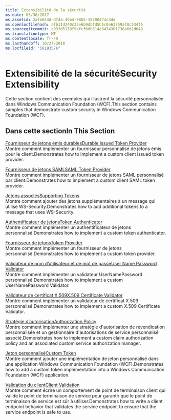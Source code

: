 ```yaml
---
title: Extensibilité de la sécurité
ms.date: 03/30/2017
ms.assetid: 2afe044d-df4a-49a4-9865-38700474c3dd
ms.openlocfilehash: afb11d240c25e6b9dbfd5b5c0a63759af8c534f5
ms.sourcegitcommit: c93fd5139f9efcf6db514e3474301738a6d1d649
ms.translationtype: MT
ms.contentlocale: fr-FR
ms.lasthandoff: 10/27/2018
ms.locfileid: "50193576"
---
```

# <a name="security-extensibility"></a><span data-ttu-id="c3ec1-102">Extensibilité de la sécurité</span><span class="sxs-lookup"><span data-stu-id="c3ec1-102">Security Extensibility</span></span>
<span data-ttu-id="c3ec1-103">Cette section contient des exemples qui illustrent la sécurité personnalisée dans Windows Communication Foundation (WCF).</span><span class="sxs-lookup"><span data-stu-id="c3ec1-103">This section contains samples that demonstrate custom security in Windows Communication Foundation (WCF).</span></span>  
  
## <a name="in-this-section"></a><span data-ttu-id="c3ec1-104">Dans cette section</span><span class="sxs-lookup"><span data-stu-id="c3ec1-104">In This Section</span></span>  
 [<span data-ttu-id="c3ec1-105">Fournisseur de jetons émis durables</span><span class="sxs-lookup"><span data-stu-id="c3ec1-105">Durable Issued Token Provider</span></span>](../../../../docs/framework/wcf/samples/durable-issued-token-provider.md)  
 <span data-ttu-id="c3ec1-106">Montre comment implémenter un fournisseur personnalisé de jetons émis pour le client.</span><span class="sxs-lookup"><span data-stu-id="c3ec1-106">Demonstrates how to implement a custom client issued token provider.</span></span>  
  
 [<span data-ttu-id="c3ec1-107">Fournisseur de jetons SAML</span><span class="sxs-lookup"><span data-stu-id="c3ec1-107">SAML Token Provider</span></span>](../../../../docs/framework/wcf/samples/saml-token-provider.md)  
 <span data-ttu-id="c3ec1-108">Montre comment implémenter un fournisseur de jetons SAML personnalisé par client.</span><span class="sxs-lookup"><span data-stu-id="c3ec1-108">Demonstrates how to implement a custom client SAML token provider.</span></span>  
  
 [<span data-ttu-id="c3ec1-109">Jetons associés</span><span class="sxs-lookup"><span data-stu-id="c3ec1-109">Supporting Tokens</span></span>](../../../../docs/framework/wcf/samples/supporting-tokens.md)  
 <span data-ttu-id="c3ec1-110">Montre comment ajouter des jetons supplémentaires à un message qui utilise WS-Security.</span><span class="sxs-lookup"><span data-stu-id="c3ec1-110">Demonstrates how to add additional tokens to a message that uses WS-Security.</span></span>  
  
 [<span data-ttu-id="c3ec1-111">Authentificateur de jetons</span><span class="sxs-lookup"><span data-stu-id="c3ec1-111">Token Authenticator</span></span>](../../../../docs/framework/wcf/samples/token-authenticator.md)  
 <span data-ttu-id="c3ec1-112">Montre comment implémenter un authentificateur de jetons personnalisé.</span><span class="sxs-lookup"><span data-stu-id="c3ec1-112">Demonstrates how to implement a custom token authenticator.</span></span>  
  
 [<span data-ttu-id="c3ec1-113">Fournisseur de jetons</span><span class="sxs-lookup"><span data-stu-id="c3ec1-113">Token Provider</span></span>](../../../../docs/framework/wcf/samples/token-provider.md)  
 <span data-ttu-id="c3ec1-114">Montre comment implémenter un fournisseur de jetons personnalisé.</span><span class="sxs-lookup"><span data-stu-id="c3ec1-114">Demonstrates how to implement a custom token provider.</span></span>  
  
 [<span data-ttu-id="c3ec1-115">Validateur de nom d’utilisateur et de mot de passe</span><span class="sxs-lookup"><span data-stu-id="c3ec1-115">User Name Password Validator</span></span>](../../../../docs/framework/wcf/samples/user-name-password-validator.md)  
 <span data-ttu-id="c3ec1-116">Montre comment implémenter un validateur UserNamePassword personnalisé.</span><span class="sxs-lookup"><span data-stu-id="c3ec1-116">Demonstrates how to implement a custom UserNamePassword Validator.</span></span>  
  
 [<span data-ttu-id="c3ec1-117">Validateur de certificat X.509</span><span class="sxs-lookup"><span data-stu-id="c3ec1-117">X.509 Certificate Validator</span></span>](../../../../docs/framework/wcf/samples/x-509-certificate-validator.md)  
 <span data-ttu-id="c3ec1-118">Montre comment implémenter un validateur de certificat X.509 personnalisé.</span><span class="sxs-lookup"><span data-stu-id="c3ec1-118">Demonstrates how to implement a custom X.509 Certificate Validator.</span></span>  
  
 [<span data-ttu-id="c3ec1-119">Stratégie d’autorisation</span><span class="sxs-lookup"><span data-stu-id="c3ec1-119">Authorization Policy</span></span>](../../../../docs/framework/wcf/samples/authorization-policy.md)  
 <span data-ttu-id="c3ec1-120">Montre comment implémenter une stratégie d'autorisation de revendication personnalisée et un gestionnaire d'autorisations de service personnalisé associé.</span><span class="sxs-lookup"><span data-stu-id="c3ec1-120">Demonstrates how to implement a custom claim authorization policy and an associated custom service authorization manager.</span></span>  
  
 [<span data-ttu-id="c3ec1-121">Jeton personnalisé</span><span class="sxs-lookup"><span data-stu-id="c3ec1-121">Custom Token</span></span>](../../../../docs/framework/wcf/samples/custom-token.md)  
 <span data-ttu-id="c3ec1-122">Montre comment ajouter une implémentation de jeton personnalisé dans une application Windows Communication Foundation (WCF).</span><span class="sxs-lookup"><span data-stu-id="c3ec1-122">Demonstrates how to add a custom token implementation into a Windows Communication Foundation (WCF) application.</span></span>  
  
 [<span data-ttu-id="c3ec1-123">Validation du client</span><span class="sxs-lookup"><span data-stu-id="c3ec1-123">Client Validation</span></span>](../../../../docs/framework/wcf/samples/client-validation.md)  
 <span data-ttu-id="c3ec1-124">Montre comment écrire un comportement de point de terminaison client qui valide le point de terminaison de service pour garantir que le point de terminaison de service est sûr à utiliser.</span><span class="sxs-lookup"><span data-stu-id="c3ec1-124">Demonstrates how to write a client endpoint behavior that validates the service endpoint to ensure that the service endpoint is safe to use.</span></span>
